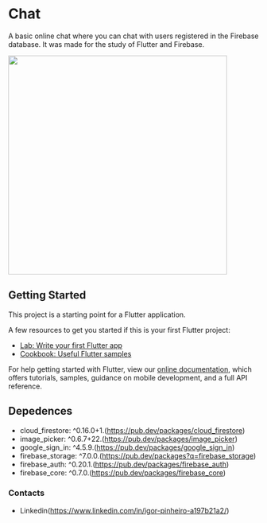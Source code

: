# Chat

A basic online chat where you can chat with users registered in the Firebase database. It was made for the study of Flutter and Firebase.

<img src="assets/chat2.gif" width="440" >

## Getting Started

This project is a starting point for a Flutter application.

A few resources to get you started if this is your first Flutter project:

- [Lab: Write your first Flutter app](https://flutter.dev/docs/get-started/codelab)
- [Cookbook: Useful Flutter samples](https://flutter.dev/docs/cookbook)

For help getting started with Flutter, view our
[online documentation](https://flutter.dev/docs), which offers tutorials,
samples, guidance on mobile development, and a full API reference.

## Depedences

- cloud_firestore: ^0.16.0+1.(https://pub.dev/packages/cloud_firestore)
- image_picker: ^0.6.7+22.(https://pub.dev/packages/image_picker)
- google_sign_in: ^4.5.9.(https://pub.dev/packages/google_sign_in)
- firebase_storage: ^7.0.0.(https://pub.dev/packages?q=firebase_storage)
- firebase_auth: ^0.20.1.(https://pub.dev/packages/firebase_auth)
- firebase_core: ^0.7.0.(https://pub.dev/packages/firebase_core)


### Contacts

 - Linkedin(https://www.linkedin.com/in/igor-pinheiro-a197b21a2/)
